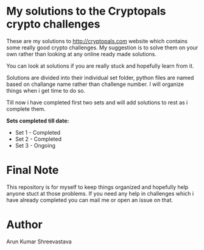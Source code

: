 My solutions to the Cryptopals crypto challenges
====
These are my solutions to http://cryptopals.com website which contains some really good crypto challenges. My suggestion is to solve them on your own rather than looking at any online ready made solutions.

You can look at solutions if you are really stuck and hopefully learn from it.

Solutions are divided into their individual set folder, python files are named based on challange name rather than challenge number. I will organize things when i get time to do so.

Till now i have completed first two sets and will add solutions to rest as i complete them.

<b>Sets completed till date:</b>

* Set 1	- Completed
* Set 2	- Completed
* Set 3	- Ongoing


Final Note
====
This repository is for myself to keep things organized and hopefully help anyone stuct at those problems. If you need any help in challenges which i have already completed you can mail me or open an issue on that.

Author
====
Arun Kumar Shreevastava